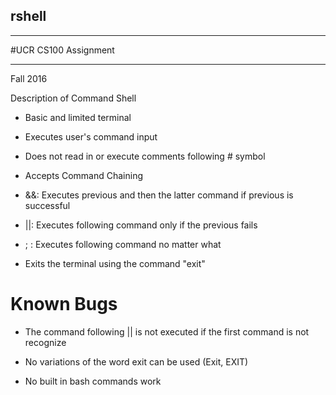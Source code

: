 ## rshell

--------------

#UCR CS100 Assignment

---------------------
Fall 2016

Description of Command Shell 

- Basic and limited terminal

- Executes user's command input 

+ Does not read in or execute comments following # symbol

- Accepts Command Chaining

- &&: Executes previous and then the latter command if previous is successful

- ||: Executes following command only if the previous fails

- ; : Executes following command no matter what

- Exits the terminal using the command "exit"


# Known Bugs
- The command following || is not executed if the first command is not recognize 
- No variations of the word exit can be used (Exit, EXIT)

- No built in bash commands work

